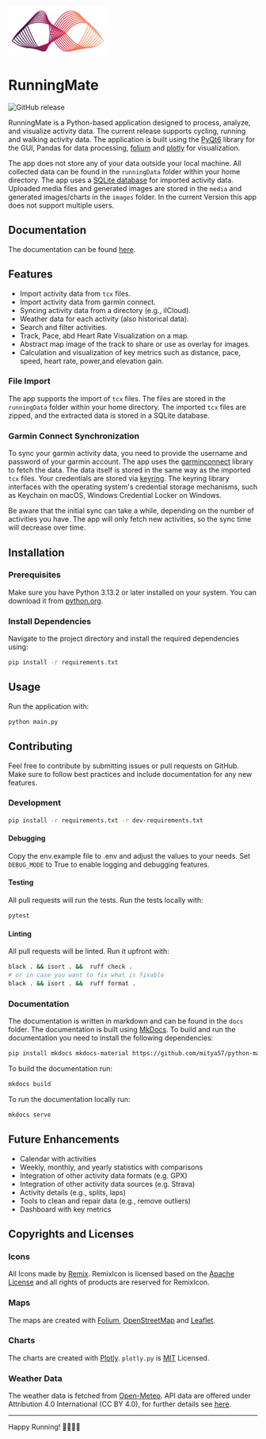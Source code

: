 
![Logo](./logo-runningmate.png)
# RunningMate

![GitHub release](https://img.shields.io/github/v/release/axelmichel/runningmate?include_prereleases)

RunningMate is a Python-based application designed to process, analyze, and visualize activity data. The current release supports cycling, running and walking activity data. The application is built using the [PyQt6](https://pypi.org/project/PyQt6/) library for the GUI, Pandas for data processing, [folium](https://python-visualization.github.io/folium/latest/) and [plotly](https://github.com/plotly) for visualization.

The app does not store any of your data outside your local machine. All collected data can be found in the `runningData` folder within your home directory. The app uses a [SQLite database](https://www.sqlite.org/) for imported activity data.
Uploaded media files and generated images are stored in the `media` and generated images/charts in the `images` folder. In the current Version this app does not support multiple users.

## Documentation
The documentation can be found [here](https://axelmichel.github.io/runningmate).

## Features
- Import activity data from `tcx` files.
- Import activity data from garmin connect.
- Syncing activity data from a directory (e.g., iICloud).
- Weather data for each activity (also historical data).
- Search and filter activities.
- Track, Pace, abd Heart Rate Visualization on a map.
- Abstract map image of the track to share or use as overlay for images.
- Calculation and visualization of key metrics such as distance, pace, speed, heart rate, power,and elevation gain.

### File Import
The app supports the import of `tcx` files. The files are stored in the `runningData` folder within your home directory. The imported `tcx` files are zipped, and the extracted data is stored in a SQLite database.

### Garmin Connect Synchronization
To sync your garmin activity data, you need to provide the username and password of your garmin account. The app uses the [garminconnect](https://pypi.org/project/garminconnect/) library to fetch the data. 
The data itself is stored in the same way as the imported `tcx` files. Your credentials are stored via [keyring](https://pypi.org/project/keyring/). 
The keyring library interfaces with the operating system's credential storage mechanisms, such as Keychain on macOS, Windows Credential Locker on Windows.

Be aware that the initial sync can take a while, depending on the number of activities you have. The app will only fetch new activities, so the sync time will decrease over time.
## Installation

### Prerequisites
Make sure you have Python 3.13.2 or later installed on your system. You can download it from [python.org](https://www.python.org/downloads/).

### Install Dependencies
Navigate to the project directory and install the required dependencies using:

```sh
pip install -r requirements.txt
```

## Usage

Run the application with:
   ```sh
   python main.py
   ```

## Contributing
Feel free to contribute by submitting issues or pull requests on GitHub. Make sure to follow best practices and include documentation for any new features.

### Development
```sh
pip install -r requirements.txt -r dev-requirements.txt
```

#### Debugging
Copy the env.example file to .env and adjust the values to your needs. Set `DEBUG_MODE` to True to enable logging and debugging features.

#### Testing
All pull requests will run the tests. Run the tests locally with:

```sh 
pytest
```

#### Linting
All pull requests will be linted. Run it upfront with:

```sh
black . && isort . &&  ruff check .
# or in case you want to fix what is fixable
black . && isort . &&  ruff format .
```
### Documentation
The documentation is written in markdown and can be found in the `docs` folder. The documentation is built using [MkDocs](https://www.mkdocs.org/). To build and run the documentation you need to install the following dependencies:
```sh
pip install mkdocs mkdocs-material https://github.com/mitya57/python-markdown-math/archive/master.zip  
```
To build the documentation run:
```sh
mkdocs build
```
To run the documentation locally run:
```sh
mkdocs serve
```

## Future Enhancements
- Calendar with activities
- Weekly, monthly, and yearly statistics with comparisons
- Integration of other activity data formats (e.g. GPX)
- Integration of other activity data sources (e.g. Strava)
- Activity details (e.g., splits, laps)
- Tools to clean and repair data (e.g., remove outliers)
- Dashboard with key metrics

## Copyrights and Licenses

### Icons
All Icons made by [Remix](https://remixicon.com/). RemixIcon is licensed based on the [Apache License](https://github.com/Remix-Design/remixicon/blob/master/License) and all rights of products are reserved for RemixIcon.

### Maps
The maps are created with [Folium](https://python-visualization.github.io/folium/latest/index.html), [OpenStreetMap](https://www.openstreetmap.org) and [Leaflet](https://leafletjs.com/).

### Charts
The charts are created with [Plotly](https://github.com/plotly/plotly.py). `plotly.py` is [MIT](https://github.com/plotly/plotly.py/blob/main/LICENSE.txt) Licensed.

### Weather Data
The weather data is fetched from [Open-Meteo](https://open-meteo.com/). API data are offered under Attribution 4.0 International (CC BY 4.0), for further details see [here](https://open-meteo.com/en/license).

---

Happy Running! 🏃‍♂️🏃‍♀️
